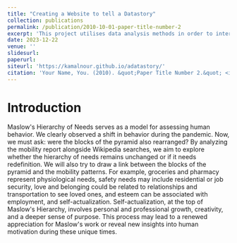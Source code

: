 ```yaml
---
title: "Creating a Website to tell a Datastory"
collection: publications
permalink: /publication/2010-10-01-paper-title-number-2
excerpt: 'This project utilises data analysis methods in order to interpret a specific given dataset (in this case, about Covid-19) in order to better understand it and create a datastory out of it.'
date: 2023-12-22
venue: ''
slidesurl: 
paperurl: 
siteurl: 'https://kamalnour.github.io/adatastory/'
citation: 'Your Name, You. (2010). &quot;Paper Title Number 2.&quot; <i>Journal 1</i>. 1(2).'
---
```


Introduction
===

Maslow's Hierarchy of Needs serves as a model for assessing human behavior. We clearly observed a shift in behavior during the pandemic. Now, we must ask: were the blocks of the pyramid also rearranged? By analyzing the mobility report alongside Wikipedia searches, we aim to explore whether the hierarchy of needs remains unchanged or if it needs redefinition. We will also try to draw a link between the blocks of the pyramid and the mobility patterns. For example, groceries and pharmacy represent physiological needs, safety needs may include residential or job security, love and belonging could be related to relationships and transportation to see loved ones, and esteem can be associated with employment, and self-actualization. Self-actualization, at the top of Maslow's Hierarchy, involves personal and professional growth, creativity, and a deeper sense of purpose. This process may lead to a renewed appreciation for Maslow's work or reveal new insights into human motivation during these unique times.